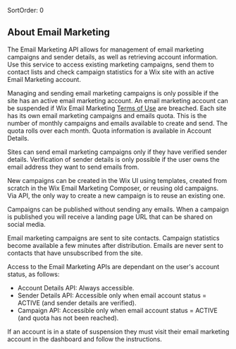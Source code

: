 SortOrder: 0
## About Email Marketing

The Email Marketing API allows for management of email marketing campaigns and sender details, as well as retrieving account information. 
Use this service to access existing marketing campaigns, send them to contact lists and check campaign statistics for a Wix site with an active Email Marketing account.

Managing and sending email marketing campaigns is only possible
if the site has an active email marketing account. An email marketing account can be suspended 
if Wix Email Marketing [Terms of Use](https://support.wix.com/en/article/wix-email-marketing-terms-of-use) are breached. 
Each site has its own email marketing campaigns and emails quota. This is the number of monthly campaigns and emails available to create and send.
The quota rolls over each month. Quota information is available in Account Details. 

Sites can send email marketing campaigns only if they have verified sender details. 
Verification of sender details is only possible if the user owns the email address they want to send emails from.

New campaigns can be created in the Wix UI using templates, created from scratch in the Wix Email Marketing Composer, or reusing old campaigns. Via API, the only way to create a new campaign is to reuse an existing one.

Campaigns can be published without sending any emails. 
When a campaign is published you will receive a landing page URL that can be shared on social media.

Email marketing campaigns are sent to site contacts. 
Campaign statistics become available a few minutes after distribution.
Emails are never sent to contacts that have unsubscribed from the site.  

Access to the Email Marketing APIs are dependant on the user's account status, as follows:
- Account Details API: Always accessible.
- Sender Details API: Accessible only when email account status = ACTIVE (and sender details are verified).
- Campaign API: Accessible only when email account status = ACTIVE (and quota has not been reached).  

If an account is in a state of suspension they must visit their email marketing account in the dashboard and follow the instructions.
